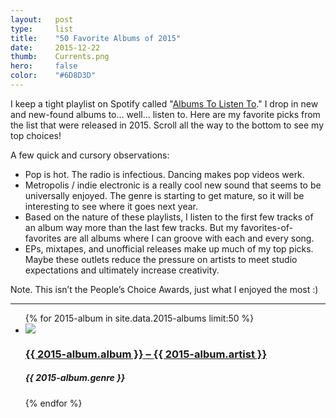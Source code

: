 ```yaml
---
layout:   post
type:     list
title:    "50 Favorite Albums of 2015"
date:     2015-12-22
thumb:    Currents.png
hero:     false
color:    "#6D8D3D"
---
```


I keep a tight playlist on Spotify called "[Albums To Listen To](https://open.spotify.com/user/1211985885/playlist/14xZS8LcVMQ59SRG8k2FQU)." I drop in new and new-found albums to… well… listen to. Here are my favorite picks from the list that were released in 2015. Scroll all the way to the bottom to see my top choices!

A few quick and cursory observations:

- Pop is hot. The radio is infectious. Dancing makes pop videos werk.
- Metropolis / indie electronic is a really cool new sound that seems to be universally enjoyed. The genre is starting to get mature, so it will be interesting to see where it goes next year.
- Based on the nature of these playlists, I listen to the first few tracks of an album way more than the last few tracks. But my favorites-of-favorites are all albums where I can groove with each and every song.
- EPs, mixtapes, and unofficial releases make up much of my top picks. Maybe these outlets reduce the pressure on artists to meet studio expectations and ultimately increase creativity.

<span class="sub">Note. This isn’t the People’s Choice Awards, just what I enjoyed the most :)</span>

---

<ul class="list article-list list-photo list-photo-big list-shadow list-numbered">
{% for 2015-album in site.data.2015-albums limit:50 %}
  <li class="list-item">
    <div class="list-row">
      <a href="{{ 2015-album.link }}">
        <img src="/img/{{ page.title | slugify }}/{{ 2015-album.album }}.jpg" class="list-image">
      </a>
      <a href="{{ 2015-album.link }}">
        <h3 class="list-title">{{ 2015-album.album }}<span class="subsub"> – </span><span class="sub">{{ 2015-album.artist }}</span></h3>
      </a>
      <h5 class="list-detail">{{ 2015-album.genre }}</h5>
    </div>
  </li>
{% endfor %}
</ul>
